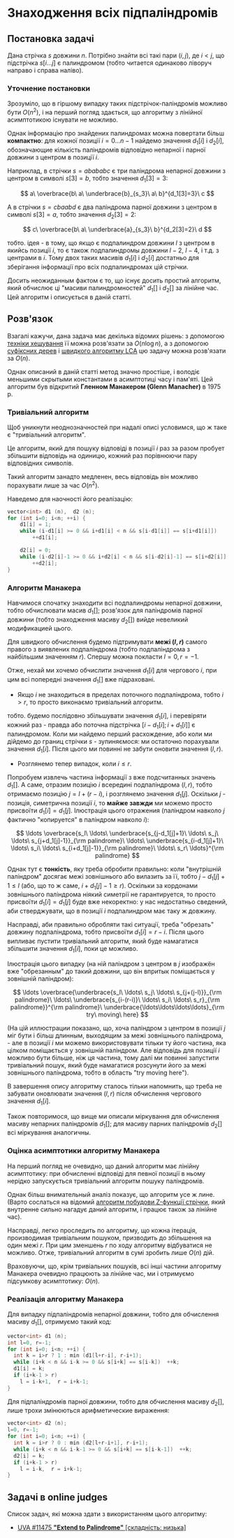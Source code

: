 # Знаходження всіх підпаліндромів

## Постановка задачі

Дана стрічка $s$ довжини $n$. Потрібно знайти всі такі пари $(i,j)$, де $i<j$, що підстрічка $s[i \ldots j]$ є палиндромом (тобто читается одинаково ліворуч направо і справа наліво).

### Уточнение постановки

Зрозуміло, що в гіршому випадку таких підстрічок-паліндромів можливо бути $O(n^2)$, і на перший погляд здається, що алгоритму з лінійної асимптотикою існувати не можливо.

Однак інформацію про знайдених палиндромах можна повертати більш **компактно**: для кожної позиції $i=0 \ldots n-1$ найдемо значення $d_1[i]$ і $d_2[i]$, обозначающие кількість паліндромів відповідно непарної і парної довжини з центром в позиції $i$.

Наприклад, в стрічки $s = abababc$ є три паліндрома непарної довжини з центром в символі $s[3]=b$, тобто значення $d_1[3]=3$:

$$ a\ \overbrace{b\ a\ \underbrace{b}_{s_3}\ a\ b}^{d_1[3]=3}\ c $$

А в стрічки $s = cbaabd$ є два паліндрома парної довжини з центром в символі $s[3]=a$, тобто значення $d_2[3]=2$:

$$ c\ \overbrace{b\ a\ \underbrace{a}_{s_3}\ b}^{d_2[3]=2}\ d $$

тобто. ідея - в тому, що якщо є подпалиндром довжини $l$ з центром в якийсь позиції $i$, то є також подпалиндромы довжини $l-2$, $l-4$, і т.д. з центрами в $i$. Тому двох таких масивів $d_1[i]$ і $d_2[i]$ достатньо для зберігання інформації про всіх подпалиндромах цій стрічки.

Досить неожиданным фактом є то, що існує досить простий алгоритм, який обчислює ці "масиви палиндромностей" $d_1[]$ і $d_2[]$ за лінійне час. Цей алгоритм і описується в даній статті.

## Розв'язок

Взагалі кажучи, дана задача має декілька відомих рішень: з допомогою [техніки хешування](string_hashes) її можна розв'язати за $O(n \log n)$, а з допомогою [суфіксних дерев](ukkonen) і [швидкого алгоритму LCA](lca_linear) цю задачу можна розв'язати за $O(n)$.

Однак описаний в даній статті метод значно простіше, і володіє меньшими скрытыми константами в асимптотиці часу і пам'яті. Цей алгоритм був відкритий **Гленном Манакером (Glenn Manacher)** в 1975 р.

### Тривіальний алгоритм

Щоб уникнути неоднозначностей при надалі описі условимся, що ж таке є "тривіальний алгоритм".

Це алгоритм, який для пошуку відповіді в позиції $i$ раз за разом пробует збільшити відповідь на одиницю, кожний раз порівнюючи пару відповідних символів.

Такий алгоритм занадто медленен, весь відповідь він можливо порахувати лише за час $O(n^2)$.

Наведемо для наочності його реалізацію:

<!--- TODO: specify code snippet id -->
``` cpp
vector<int> d1 (n),  d2 (n);
for (int i=0; i<n; ++i) {
    d1[i] = 1;
    while (i-d1[i] >= 0 && i+d1[i] < n && s[i-d1[i]] == s[i+d1[i]])
        ++d1[i];

    d2[i] = 0;
    while (i-d2[i]-1 >= 0 && i+d2[i] < n && s[i-d2[i]-1] == s[i+d2[i]])
        ++d2[i];
}
```

### Алгоритм Манакера

Навчимося спочатку знаходити всі подпалиндромы непарної довжини, тобто обчислювати масив $d_1[]$; розв'язок для паліндромів парної довжини (тобто знаходження масиву $d_2[]$) вийде невеликий модификацией цього.

Для швидкого обчислення будемо підтримувати **межі $(l,r)$** самого правого з виявлених подпаліндрома (тобто подпаліндрома з найбільшим значенням $r$). Cпершу можна покласти $l=0, r=-1$.

Отже, нехай ми хочемо обчислити значення $d_1[i]$ для чергового $i$, при цим всі попередні значення $d_1[]$ вже підраховані.

* Якщо $i$ не знаходиться в пределах поточного подпаліндрома, тобто $i > r$, то просто виконаємо тривіальний алгоритм.

тобто. будемо послідовно збільшувати значення $d_1[i]$, і перевіряти кожний раз - правда або поточна підстрічка $[i-d_1[i]; i+d_1[i]]$ є палиндромом. Коли ми найдемо перший расхождение, або коли ми дійдемо до границ стрічки $s$ - зупиняємося: ми остаточно порахували значення $d_1[i]$. Після цього ми повинні не забути оновити значення $(l,r)$.

* Розглянемо тепер випадок, коли $i \le r$.

Попробуем извлечь частина інформації з вже подсчитанных значень $d_1[]$. А саме, отразим позицію $i$ всередині подпаліндрома $(l,r)$, тобто отримаємо позицію $j = l + (r - i)$, і розглянемо значення $d_1[j]$. Оскільки $j$ - позиція, симетрична позиції $i$, то **майже завжди** ми можемо просто присвоїти $d_1[i] = d_1[j]$. Ілюстрація цього отражения (паліндром навколо $j$ фактично "копируется" в паліндром навколо $i$):

$$ \ldots \overbrace{s_l\ \ldots\ \underbrace{s_{j-d_1[j]+1}\ \ldots\ s_j\ \ldots\ s_{j+d_1[j]-1}}_{\rm palindrome}\ \ldots\ \underbrace{s_{i-d_1[j]+1}\ \ldots\ s_i\ \ldots\ s_{i+d_1[j]-1}}_{\rm palindrome}\ \ldots\ s_r\ \ldots}^{\rm palindrome} $$

Однак тут є **тонкість**, яку треба обробити правильно: коли "внутрішній паліндром" досягає межі зовнішнього або вилазить за її, тобто $j-d_1[j]+1 \le l$ (або, що то ж саме, $i+d_1[j]-1 \ge r$). Оскільки за кордонами зовнішнього паліндрома ніякий симетрії не гарантируется, то просто присвоїти $d_1[i] = d_1[j]$ буде вже некоректно: у нас недостатньо сведений, аби стверджувати, що в позиції $i$ подпалиндром має таку ж довжину.

Насправді, аби правильно обробляти такі ситуації, треба "обрезать" довжину подпаліндрома, тобто присвоїти $d_1[i] = r - i$. Після цього випливає пустити тривіальний алгоритм, який буде намагатися збільшити значення $d_1[i]$, поки це можливо.

Ілюстрація цього випадку (на ній паліндром з центром в $j$ изображён вже "обрезанным" до такий довжини, що він впритык поміщається у зовнішній паліндром):

$$ \ldots \overbrace{\underbrace{s_l\ \ldots\ s_j\ \ldots\ s_{j+(j-l)}}_{\rm palindrome}\ \ldots\ \underbrace{s_{i-(r-i)}\ \ldots\ s_i\ \ldots\ s_r}_{\rm palindrome}}^{\rm palindrome}\ \underbrace{\ldots\ldots\ldots\ldots}_{\rm try\ moving\ here} $$

(На цій иллюстрации показано, що, хоча паліндром з центром в позиції $j$ міг бути і більш длинным, выходящим за межі зовнішнього паліндрома, - але в позиції $i$ ми можемо використовувати тільки ту його частина, яка цілком поміщається у зовнішній паліндром. Але відповідь для позиції $i$ можливо бути більше, ніж ця частина, тому далі ми повинні запустити тривіальний пошук, який буде намагатися розсунути його за межі зовнішнього паліндрома, тобто в область "try moving here").

В завершення опису алгоритму сталось тільки напомнить, що треба не забувати оновлювати значення $(l,r)$ після обчислення чергового значення $d_1[i]$.

Також повторимося, що вище ми описали міркування для обчислення масиву непарних паліндромів $d_1[]$; для масиву парних паліндромів $d_2[]$ всі міркування аналогичны.

### Оцінка асимптотики алгоритму Манакера

На перший погляд не очевидно, що даний алгоритм має лінійну асимптотику: при обчисленні відповіді для певної позиції в ньому нерідко запускується тривіальний алгоритм пошуку паліндромів.

Однак більш внимательный аналіз показує, що алгоритм усе ж лине. (Варто сослаться на відомий [алгоритм побудови Z-функції стрічки](z_function), який внутренне сильно нагадує даний алгоритм, і працює також за лінійне час).

Насправді, легко проследить по алгоритму, що кожна ітерація, производимая тривіальним пошуком, призводить до збільшення на один межі $r$. При цим зменшень $r$ по ходу алгоритму відбуватися не можливо. Отже, тривіальний алгоритм в сумі зробить лише $O(n)$ дій.

Враховуючи, що, крім тривіальних пошуків, всі інші частини алгоритму Манакера очевидно працюють за лінійне час, ми і отримуємо підсумкову асимптотику: $O(n)$.

### Реалізація алгоритму Манакера

Для випадку підпаліндромів непарної довжини, тобто для обчислення масиву $d_1[]$, отримуємо такий код:

<!--- TODO: specify code snippet id -->
``` cpp
vector<int> d1 (n);
int l=0, r=-1;
for (int i=0; i<n; ++i) {
  int k = i>r ? 1 : min (d1[l+r-i], r-i+1);
  while (i+k < n && i-k >= 0 && s[i+k] == s[i-k])  ++k;
  d1[i] = k;
  if (i+k-1 > r)
    l = i-k+1,  r = i+k-1;
}
```

Для підпаліндромів парної довжини, тобто для обчислення масиву $d_2[]$, лише трохи змінюються арифметические вираження:

<!--- TODO: specify code snippet id -->
``` cpp
vector<int> d2 (n);
l=0, r=-1;
for (int i=0; i<n; ++i) {
  int k = i>r ? 0 : min (d2[l+r-i+1], r-i+1);
  while (i+k < n && i-k-1 >= 0 && s[i+k] == s[i-k-1])  ++k;
  d2[i] = k;
  if (i+k-1 > r)
    l = i-k,  r = i+k-1;
}
```

## Задачі в online judges

Список задач, які можна здати з використанням цього алгоритму:

* [UVA #11475 **"Extend to Palindrome"** [складність: низька]](http://uva.onlinejudge.org/index.php?option=com_onlinejudge&Itemid=8&page=show_problem&problem=2470)
